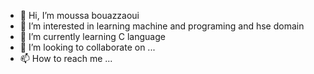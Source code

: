 - 👋 Hi, I’m moussa bouazzaoui
- 👀 I’m interested in learning machine and programing and hse domain
- 🌱 I’m currently learning C language 
- 💞️ I’m looking to collaborate on ...
- 📫 How to reach me ...

<!---
mbouazzaoui/mbouazzaoui is a ✨ special ✨ repository because its `README.md` (this file) appears on your GitHub profile.
You can click the Preview link to take a look at your changes.
--->
